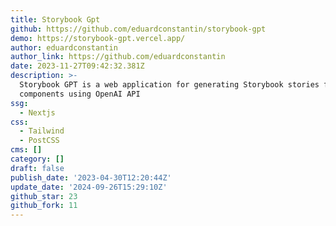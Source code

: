 ```yaml
---
title: Storybook Gpt
github: https://github.com/eduardconstantin/storybook-gpt
demo: https://storybook-gpt.vercel.app/
author: eduardconstantin
author_link: https://github.com/eduardconstantin
date: 2023-11-27T09:42:32.381Z
description: >-
  Storybook GPT is a web application for generating Storybook stories from React
  components using OpenAI API
ssg:
  - Nextjs
css:
  - Tailwind
  - PostCSS
cms: []
category: []
draft: false
publish_date: '2023-04-30T12:20:44Z'
update_date: '2024-09-26T15:29:10Z'
github_star: 23
github_fork: 11
---
```

